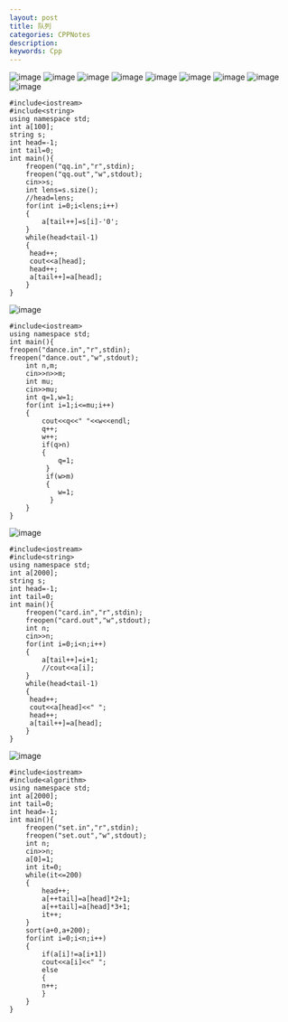 ```yaml
---
layout: post
title: 队列
categories: CPPNotes
description: 
keywords: Cpp
---
```

![image](http://hboke.nos-eastchina1.126.net/%E9%98%9F%E5%88%971%20(1).PNG)
![image](http://hboke.nos-eastchina1.126.net/%E9%98%9F%E5%88%971%20(2).PNG)
![image](http://hboke.nos-eastchina1.126.net/%E9%98%9F%E5%88%971%20(3).PNG)
![image](http://hboke.nos-eastchina1.126.net/%E9%98%9F%E5%88%971%20(4).PNG)
![image](http://hboke.nos-eastchina1.126.net/%E9%98%9F%E5%88%971%20(5).PNG)
![image](http://hboke.nos-eastchina1.126.net/%E9%98%9F%E5%88%971%20(6).PNG)
![image](http://hboke.nos-eastchina1.126.net/%E9%98%9F%E5%88%971%20(7).PNG)
![image](http://hboke.nos-eastchina1.126.net/%E9%98%9F%E5%88%971%20(8).PNG)
![image](http://hboke.nos-eastchina1.126.net/%E9%98%9F%E5%88%971%20(9).PNG)
```
#include<iostream>
#include<string>
using namespace std;
int a[100]; 
string s;
int head=-1;
int tail=0;
int main(){
	freopen("qq.in","r",stdin);
	freopen("qq.out","w",stdout); 
	cin>>s;
	int lens=s.size();
	//head=lens;
	for(int i=0;i<lens;i++)
	{
		a[tail++]=s[i]-'0';
	}
	while(head<tail-1)
	{
     head++;
     cout<<a[head];
	 head++;
	 a[tail++]=a[head]; 
	}
}
```
![image](http://hboke.nos-eastchina1.126.net/%E9%98%9F%E5%88%971%20(10).PNG)
```
#include<iostream>
using namespace std;
int main(){ 
freopen("dance.in","r",stdin);
freopen("dance.out","w",stdout); 
	int n,m;
	cin>>n>>m;
	int mu;
	cin>>mu;
    int q=1,w=1;
	for(int i=1;i<=mu;i++)
	{
		cout<<q<<" "<<w<<endl;
		q++;
		w++;
		if(q>n)
		{
			q=1;
		 }
		 if(w>m)
		 {
		 	w=1;
		  } 
	}
}
```
![image](http://hboke.nos-eastchina1.126.net/%E9%98%9F%E5%88%971%20(11).PNG)
```
#include<iostream>
#include<string>
using namespace std;
int a[2000]; 
string s;
int head=-1;
int tail=0;
int main(){
	freopen("card.in","r",stdin);
	freopen("card.out","w",stdout); 
	int n;
	cin>>n;
	for(int i=0;i<n;i++)
	{
		a[tail++]=i+1;
		//cout<<a[i];
	}
	while(head<tail-1)
	{
     head++;
     cout<<a[head]<<" ";
	 head++;
	 a[tail++]=a[head]; 
	}
}
```
![image](http://hboke.nos-eastchina1.126.net/%E9%98%9F%E5%88%971%20(12).PNG)
```
#include<iostream>
#include<algorithm>
using namespace std;
int a[2000];
int tail=0;
int head=-1;
int main(){
	freopen("set.in","r",stdin);
	freopen("set.out","w",stdout);
	int n;
	cin>>n;
	a[0]=1;
	int it=0;
	while(it<=200)
	{
		head++;
		a[++tail]=a[head]*2+1;
		a[++tail]=a[head]*3+1;
		it++; 
	}
	sort(a+0,a+200);
	for(int i=0;i<n;i++)
	{
		if(a[i]!=a[i+1])
		cout<<a[i]<<" ";
		else
		{
		n++;	
		}
	}
}
```
